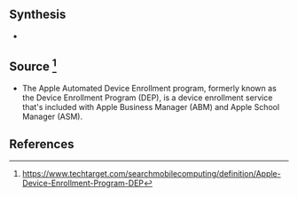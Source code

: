 ## Synthesis
- 
## Source [^1]
- The Apple Automated Device Enrollment program, formerly known as the Device Enrollment Program (DEP), is a device enrollment service that's included with Apple Business Manager (ABM) and Apple School Manager (ASM).
## References

[^1]: https://www.techtarget.com/searchmobilecomputing/definition/Apple-Device-Enrollment-Program-DEP
